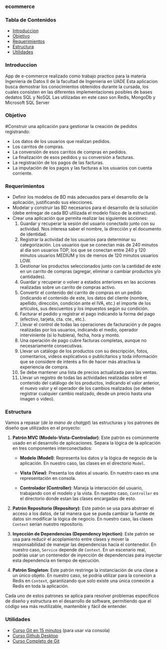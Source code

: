 ### ecommerce

### Tabla de Contenidos 
- [Introduccion](#introduccion)
- [Objetivo](#objetivo)
- [Requerimientos](#requerimientos)
- [Estructura](#estructura)
- [Utilidades](#utilidades)


### Introduccion <a name="introduccion"></a>
App de e-commerce realizado como trabajo practico para la materia Ingenieria de Datos II de la facultad de Ingenieria en UADE
Esta aplicacion busca demostrar los conocimientos obtenidos durante la cursada, los cuales consisten en las diferentes implementaciones posibles de bases dedatos SQL y NoSQL
Las utilizadas en este caso son Redis, MongoDb y Microsoft SQL Server

### Objetivo <a name="objetivo"></a>
#Construir una aplicación para gestionar la creación de pedidos registrando:
  - Los datos de los usuarios que realizan pedidos.
  - Los carritos de compras.
  - La conversión de esos carritos de compras en pedidos.
  - La finalización de esos pedidos y su conversión a facturas.
  - La registración de los pagos de las facturas.
  - La imputación de los pagos y las facturas a los usuarios con cuenta corriente.

### Requerimientos <a name="requerimientos"></a>
- Definir los modelos de BD más adecuados para el desarrollo de la aplicación, justificando sus elecciones.
- Modelar y construir las BD necesarios para el desarrollo de la solución (debe entregar de cada BD utilizada el modelo físico de la estructura).
- Crear una aplicación que permita realizar las siguientes acciones:
    1.	Guardar y recuperar la sesión del usuario conectado junto con su actividad. Nos interesa saber el nombre, la dirección y el documento de identidad.
    2.	Registrar la actividad de los usuarios para determinar su categorización. Los usuarios que se conectan más de 240 minutos al día son usuarios TOP, los que se conectan entre 240 y 120 minutos usuarios MEDIUM y los de menos de 120 minutos usuarios LOW.
    3.	Gestionar los productos seleccionados junto con la cantidad de este en un carrito de compras (agregar, eliminar o cambiar productos y/o cantidades).
    4.	Guardar y recuperar o volver a estados anteriores en las acciones realizadas sobre un carrito de compras activo.
    5.	Convertir el contenido del carrito de compras en un pedido (indicando el contenido de este, los datos del cliente (nombre, apellido, dirección, condición ante el IVA, etc.) el importe de los artículos, sus descuentos y los impuestos según su condición.
    6.	Facturar el pedido y registrar el pago indicando la forma del pago (efectivo, tarjeta, cta. cte., etc.).
    7.	Llevar el control de todas las operaciones de facturación y de pagos realizadas por los usuarios, indicando el medio, operador interviniente (si lo hubiera), fecha, hora y monto. 
    8.	Una operación de pago cubre facturas completas, aunque no necesariamente consecutivas.
    9.	Llevar un catálogo de los productos con su descripción, fotos, comentarios, videos explicativos o publicitarios y toda información que se considere de interés a fin de hacer más atractiva la experiencia de compra.
    10.	Se debe mantener una lista de precios actualizada para las ventas. 
    11.	Llevar un registro de todas las actividades realizadas sobre el contenido del catálogo de los productos, indicando el valor anterior, el nuevo valor y el operador de los cambios realizados (se deben registrar cualquier cambio realizado, desde un precio hasta una imagen o video). 

### Estructura <a name="estructura"></a>

Vamos a repasar (_de la mano de chatgpt_) las estructuras y los patrones de diseño que utilizados en el proyecto:

1. **Patrón MVC (Modelo-Vista-Controlador)**: Este patrón es comúnmente usado en el desarrollo de aplicaciones. Separa la lógica de la aplicación en tres componentes interconectados:

   - **Modelo (Model)**: Representa los datos y la lógica de negocio de la aplicación. En nuestro caso, las clases en el directorio `Model`.

   - **Vista (View)**: Presenta los datos al usuario. En nuestro caso es una representación en consola.

   - **Controlador (Controller)**: Maneja la interacción del usuario, trabajando con el modelo y la vista. En nuestro caso, `Controller` es el directorio donde estan las clases encargadas de esto.

2. **Patrón Repositorio (Repository)**: Este patrón se usa para abstraer el acceso a los datos, de tal manera que se pueda cambiar la fuente de datos sin modificar la lógica de negocio. En nuestro caso, las clases `Context` serían nuestro repositorio.

3. **Inyección de Dependencias (Dependency Injection)**: Este patrón se usa para reducir el acoplamiento entre clases y mover la responsabilidad de manejar las dependencias hacia el contenedor. En nuestro caso, `Service` depende de `Context`. En un escenario real, podrías usar un contenedor de inyección de dependencias para inyectar esta dependencia en tiempo de ejecución.

4. **Patrón Singleton**: Este patrón restringe la instanciación de una clase a un único objeto. En nuestro caso, se podría utilizar para la conexión a Redis en `Context`, garantizando que solo existe una única conexión a Redis en toda la aplicación.

Cada uno de estos patrones se aplica para resolver problemas específicos de diseño y estructura en el desarrollo de software, permitiendo que el código sea más reutilizable, mantenible y fácil de entender.

### Utilidades <a name="utilidades"></a>


- [Curso Git en 15 minutos](https://www.youtube.com/watch?v=vlCXdvcgiE0) (para usar via consola)
- [Curso Github Desktop ](https://www.youtube.com/watch?v=UISDyE9KMlI)
- [Curso Completo de Git](https://www.youtube.com/watch?v=HiXLkL42tMU)
